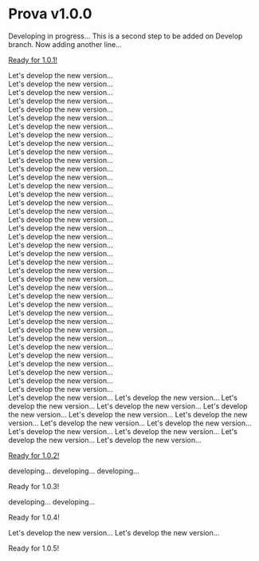 # Prova v1.0.0
Developing in progress...
This is a second step to be added on Develop branch.
Now adding another line...

[Ready for 1.0.1!](#ready_for_1_0_1)

Let's develop the new version...<br>
Let's develop the new version...<br>
Let's develop the new version...<br>
Let's develop the new version...<br>
Let's develop the new version...<br>
Let's develop the new version...<br>
Let's develop the new version...<br>
Let's develop the new version...<br>
Let's develop the new version...<br>
Let's develop the new version...<br>
Let's develop the new version...<br>
Let's develop the new version...<br>
Let's develop the new version...<br>
Let's develop the new version...<br>
Let's develop the new version...<br>
Let's develop the new version...<br>
Let's develop the new version...<br>
Let's develop the new version...<br>
Let's develop the new version...<br>
Let's develop the new version...<br>
Let's develop the new version...<br>
Let's develop the new version...<br>
Let's develop the new version...<br>
Let's develop the new version...<br>
Let's develop the new version...<br>
Let's develop the new version...<br>
Let's develop the new version...<br>
Let's develop the new version...<br>
Let's develop the new version...<br>
Let's develop the new version...<br>
Let's develop the new version...<br>
Let's develop the new version...<br>
Let's develop the new version...<br>
Let's develop the new version...<br>
Let's develop the new version...<br>
Let's develop the new version...<br>
Let's develop the new version...<br>
Let's develop the new version...<br>
Let's develop the new version...
Let's develop the new version...
Let's develop the new version...
Let's develop the new version...
Let's develop the new version...
Let's develop the new version...
Let's develop the new version...
Let's develop the new version...
Let's develop the new version...
Let's develop the new version...
Let's develop the new version...
Let's develop the new version...
Let's develop the new version...


[Ready for 1.0.2!](#ready_for_1_0_2)

developing...
developing...
developing...

Ready for 1.0.3!

developing...
developing...

Ready for 1.0.4!

Let's develop the new version...
Let's develop the new version...

Ready for 1.0.5!
